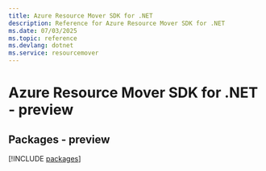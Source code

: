 ```yaml
---
title: Azure Resource Mover SDK for .NET
description: Reference for Azure Resource Mover SDK for .NET
ms.date: 07/03/2025
ms.topic: reference
ms.devlang: dotnet
ms.service: resourcemover
---
```

# Azure Resource Mover SDK for .NET - preview
## Packages - preview
[!INCLUDE [packages](resource-mover-index.md)]